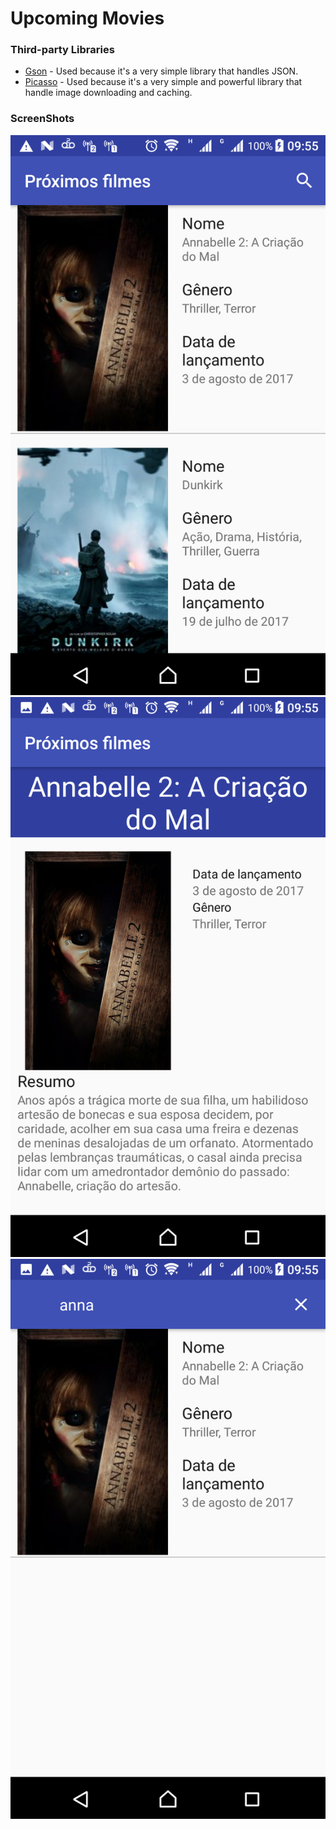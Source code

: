 # Upcoming Movies

### Third-party Libraries
* [Gson](https://github.com/google/gson) - Used because it's a very simple library that handles JSON.
* [Picasso](http://square.github.io/picasso/) - Used because it's a very simple and powerful library that handle image downloading and caching.

### ScreenShots
![List](https://github.com/iurimenin/upcoming_movies/blob/master/screenshots/Screenshot_20170831-095526.png?raw=true)
![Detail](https://github.com/iurimenin/upcoming_movies/blob/master/screenshots/Screenshot_20170831-095533.png?raw=true)
![Search](https://github.com/iurimenin/upcoming_movies/blob/master/screenshots/Screenshot_20170831-095545.png?raw=true)
